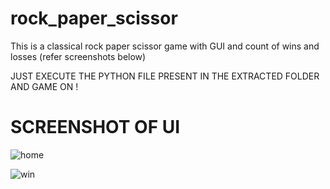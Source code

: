 # rock_paper_scissor
This is a classical rock paper scissor game with GUI and count of wins and losses (refer screenshots below)

JUST EXECUTE THE PYTHON FILE PRESENT IN THE EXTRACTED FOLDER AND GAME ON !

# SCREENSHOT OF UI

![home](https://user-images.githubusercontent.com/91386977/158022061-631aff4a-94da-4ed4-bd3f-144f41362015.png)

  ![win](https://user-images.githubusercontent.com/91386977/158022067-e3665c15-5caf-4e2f-ad0b-878b2406b49d.png)
